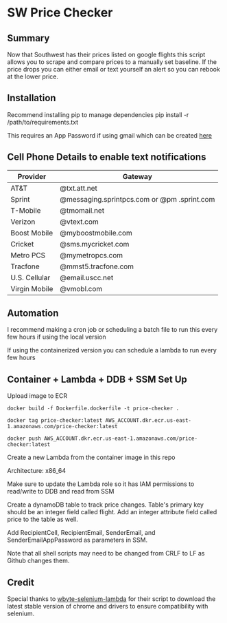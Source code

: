 # SW Price Checker

## Summary
Now that Southwest has their prices listed on google flights this script allows you to scrape and compare prices to a manually set baseline. If the price drops you can either email or text yourself an alert so you can rebook at the lower price.

## Installation
Recommend installing pip to manage dependencies
pip install -r /path/to/requirements.txt

This requires an App Password if using gmail which can be created [here](https://myaccount.google.com/apppasswords)

## Cell Phone Details to enable text notifications
|Provider|Gateway|
|--------|-------|
|AT&T|@txt.att.net|
|Sprint|@messaging.sprintpcs.com or @pm .sprint.com|
|T-Mobile|@tmomail.net|
|Verizon|@vtext.com|
|Boost Mobile|@myboostmobile.com|
|Cricket|@sms.mycricket.com|
|Metro PCS|@mymetropcs.com|
|Tracfone|@mmst5.tracfone.com|
|U.S. Cellular|@email.uscc.net|
|Virgin Mobile|@vmobl.com|

## Automation
I recommend making a cron job or scheduling a batch file to run this every few hours if using the local version

If using the containerized version you can schedule a lambda to run every few hours

## Container + Lambda + DDB + SSM Set Up
Upload image to ECR

```
docker build -f Dockerfile.dockerfile -t price-checker .

docker tag price-checker:latest AWS_ACCOUNT.dkr.ecr.us-east-1.amazonaws.com/price-checker:latest

docker push AWS_ACCOUNT.dkr.ecr.us-east-1.amazonaws.com/price-checker:latest
```

Create a new Lambda from the container image in this repo

Architecture: x86_64

Make sure to update the Lambda role so it has IAM permissions to read/write to DDB and read from SSM

Create a dynamoDB table to track price changes. Table's primary key should be an integer field called flight. Add an integer attribute field called price to the table as well.

Add RecipientCell, RecipientEmail, SenderEmail, and SenderEmailAppPassword as parameters in SSM.

Note that all shell scripts may need to be changed from CRLF to LF as Github changes them.

## Credit
Special thanks to [wbyte-selenium-lambda](https://github.com/wbytedev/wbyte-selenium-lambda/blob/main/src/chrome-installer.sh) for their script to download the latest stable version of chrome and drivers to ensure compatibility with selenium.
